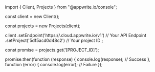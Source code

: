 import { Client, Projects } from "@appwrite.io/console";

const client = new Client();

const projects = new Projects(client);

client
    .setEndpoint('https://<REGION>.cloud.appwrite.io/v1') // Your API Endpoint
    .setProject('5df5acd0d48c2') // Your project ID
;

const promise = projects.get('[PROJECT_ID]');

promise.then(function (response) {
    console.log(response); // Success
}, function (error) {
    console.log(error); // Failure
});